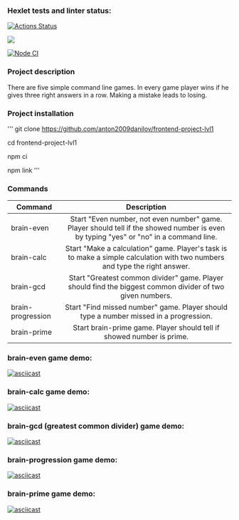 ### Hexlet tests and linter status:
[![Actions Status](https://github.com/anton2009danilov/frontend-project-lvl1/workflows/hexlet-check/badge.svg)](https://github.com/anton2009danilov/frontend-project-lvl1/actions)

<a href="https://codeclimate.com/github/codeclimate/codeclimate/maintainability"><img src="https://api.codeclimate.com/v1/badges/a99a88d28ad37a79dbf6/maintainability" /></a>

[![Node CI](https://github.com/anton2009danilov/frontend-project-lvl1/actions/workflows/main.yml/badge.svg?branch=main&event=push)](https://github.com/anton2009danilov/frontend-project-lvl1/actions/workflows/main.yml)

### Project description

There are five simple command line games. In every game player wins if he gives three right answers in a row. Making a mistake leads to losing.


### Project installation

'''
git clone https://github.com/anton2009danilov/frontend-project-lvl1

cd frontend-project-lvl1

npm ci

npm link
'''

### Commands

| Command           | Description                                                                                                                           |
| ----------------- | :-----------------------------------------------------------------------------------------------------------------------------------: |
| brain-even        | Start "Even number, not even number" game. Player should tell if the showed number is even by typing "yes" or "no" in a command line. |
| brain-calc        | Start "Make a calculation" game. Player's task is to make a simple calculation with two numbers and type the right answer.            |
| brain-gcd         | Start "Greatest common divider" game. Player should find the biggest common divider of two given numbers.                             |
| brain-progression | Start "Find missed number" game. Player should type a number missed in a progression.                                                 |
| brain-prime       | Start brain-prime game. Player should tell if showed number is prime.                                                                 |


### brain-even game demo:
[![asciicast](https://asciinema.org/a/bDxl2Iq2pT9ebAqvGkjyXhXSC.svg)](https://asciinema.org/a/bDxl2Iq2pT9ebAqvGkjyXhXSC)

### brain-calc game demo:
[![asciicast](https://asciinema.org/a/1q1WmFZg9paM96jmVi9tC4m2k.svg)](https://asciinema.org/a/1q1WmFZg9paM96jmVi9tC4m2k)

### brain-gcd (greatest common divider) game demo:
[![asciicast](https://asciinema.org/a/X2yqECb06oDlje2EN5Bjbzx4w.svg)](https://asciinema.org/a/X2yqECb06oDlje2EN5Bjbzx4w)

### brain-progression game demo:
[![asciicast](https://asciinema.org/a/3RQg0uaDu5VbUtrCB8uAwAQbO.svg)](https://asciinema.org/a/3RQg0uaDu5VbUtrCB8uAwAQbO)

### brain-prime game demo:
[![asciicast](https://asciinema.org/a/sO35jPhX08oZ9Y5BjDrODJYKE.svg)](https://asciinema.org/a/sO35jPhX08oZ9Y5BjDrODJYKE)